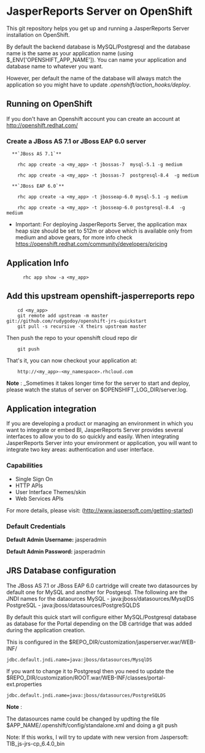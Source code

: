 # JasperReports Server on OpenShift

This git repository helps you get up and running a JasperReports Server installation
on OpenShift.  

By default the backend database is MySQL/Postgresql and the database name is the
same as your application name (using $_ENV['OPENSHIFT_APP_NAME']).  You can name
your application and database name to whatever you want.  

However, per default the name of the database will always match the application so you might have to update *.openshift/action_hooks/deploy*.

## Running on OpenShift

If you don't have an Openshift account you can create an account at http://openshift.redhat.com/ 

### Create a JBoss AS 7.1 or JBoss EAP 6.0 server

      **`JBoss AS 7.1`**

        rhc app create -a <my_app> -t jbossas-7  mysql-5.1 -g medium

        rhc app create -a <my_app> -t jbossas-7  postgresql-8.4  -g medium
	                    
      **`JBoss EAP 6.0`**

        rhc app create -a <my_app> -t jbosseap-6.0 mysql-5.1 -g medium
	
        rhc app create -a <my_app> -t jbosseap-6.0 postgresql-8.4  -g medium
    
* Important: For deploying JasperReports Server, the application max heap size should be set to 512m or above which is available only from medium and above gears, for more info check https://openshift.redhat.com/community/developers/pricing
		
## Application Info

          rhc app show -a <my_app>

## Add this upstream openshift-jasperreports repo

        cd <my_app>
        git remote add upstream -m master git://github.com/rudygodoy/openshift-jrs-quickstart
        git pull -s recursive -X theirs upstream master

  Then push the repo to your openshift cloud repo dir

        git push

   That's it, you can now checkout your application at:

        http://<my_app>-<my_namespace>.rhcloud.com
         
__Note__ : 
_Sometimes it takes longer time for the server to start and deploy, please watch the status of server on $OPENSHIFT_LOG_DIR/server.log.

## Application integration

If you are developing a product or managing an environment in which you want to integrate or embed BI, JasperReports Server provides several interfaces to allow you to do so quickly and easily. When integrating JasperReports Server into your environment or application, you will want to integrate two key areas: authentication and user interface.


### Capabilities

   * Single Sign On
   * HTTP APIs
   * User Interface Themes/skin
   * Web Services APIs

For more details, please visit: (http://www.jaspersoft.com/getting-started)


### Default Credentials

**Default Admin Username:** jasperadmin

**Default Admin Password:** jasperadmin


## JRS Database configuration

The JBoss AS 7.1 or JBoss EAP 6.0 cartridge will create two datasources by default one for MySQL and another for Postgesql.  The following are 
the JNDI names for the dataources
		MySQL      - java:jboss/datasources/MysqlDS
		PostgreSQL - java:jboss/datasources/PostgreSQLDS

By default this quick start will configure either MySQL/Postgresql database as database for the Portal depending on the DB cartridge that was added 
during the application creation.

This is configured in the $REPO_DIR/customization/jasperserver.war/WEB-INF/
	
	jdbc.default.jndi.name=java:jboss/datasources/MysqlDS
		
If you want to change it to Postgresql then you need to update the $REPO_DIR/customization/ROOT.war/WEB-INF/classes/portal-ext.properties

	jdbc.default.jndi.name=java:jboss/datasources/PostgreSQLDS

__Note__ : 

The datasources name could be changed by updting the file $APP_NAME/.openshift/config/standalone.xml and doing a git push

Note: If this works, I will try to update with new version from Jaspersoft: TIB_js-jrs-cp_6.4.0_bin

	
